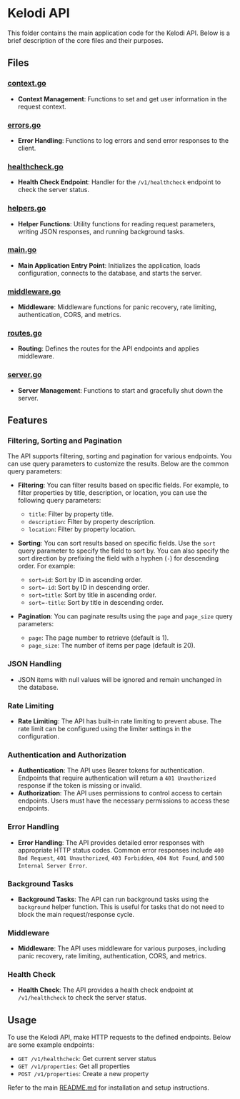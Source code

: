 # Kelodi API

This folder contains the main application code for the Kelodi API. Below is a brief description of the core files and their purposes.

## Files

### [context.go](context.go)

- **Context Management**: Functions to set and get user information in the request context.

### [errors.go](errors.go)

- **Error Handling**: Functions to log errors and send error responses to the client.

### [healthcheck.go](healthcheck.go)

- **Health Check Endpoint**: Handler for the `/v1/healthcheck` endpoint to check the server status.

### [helpers.go](helpers.go)

- **Helper Functions**: Utility functions for reading request parameters, writing JSON responses, and running background tasks.

### [main.go](main.go)

- **Main Application Entry Point**: Initializes the application, loads configuration, connects to the database, and starts the server.

### [middleware.go](middleware.go)

- **Middleware**: Middleware functions for panic recovery, rate limiting, authentication, CORS, and metrics.

### [routes.go](routes.go)

- **Routing**: Defines the routes for the API endpoints and applies middleware.

### [server.go](server.go)

- **Server Management**: Functions to start and gracefully shut down the server.

## Features

### Filtering, Sorting and Pagination

The API supports filtering, sorting and pagination for various endpoints. You can use query parameters to customize the results. Below are the common query parameters:

- **Filtering**: You can filter results based on specific fields. For example, to filter properties by title, description, or location, you can use the following query parameters:

  - `title`: Filter by property title.
  - `description`: Filter by property description.
  - `location`: Filter by property location.

- **Sorting**: You can sort results based on specific fields. Use the `sort` query parameter to specify the field to sort by. You can also specify the sort direction by prefixing the field with a hyphen (`-`) for descending order. For example:

  - `sort=id`: Sort by ID in ascending order.
  - `sort=-id`: Sort by ID in descending order.
  - `sort=title`: Sort by title in ascending order.
  - `sort=-title`: Sort by title in descending order.

- **Pagination**: You can paginate results using the `page` and `page_size` query parameters:
  - `page`: The page number to retrieve (default is 1).
  - `page_size`: The number of items per page (default is 20).

### JSON Handling

- JSON items with null values will be ignored and remain unchanged in the database.

### Rate Limiting

- **Rate Limiting**: The API has built-in rate limiting to prevent abuse. The rate limit can be configured using the limiter settings in the configuration.

### Authentication and Authorization

- **Authentication**: The API uses Bearer tokens for authentication. Endpoints that require authentication will return a `401 Unauthorized` response if the token is missing or invalid.
- **Authorization**: The API uses permissions to control access to certain endpoints. Users must have the necessary permissions to access these endpoints.

### Error Handling

- **Error Handling**: The API provides detailed error responses with appropriate HTTP status codes. Common error responses include `400 Bad Request`, `401 Unauthorized`, `403 Forbidden`, `404 Not Found`, and `500 Internal Server Error`.

### Background Tasks

- **Background Tasks**: The API can run background tasks using the `background` helper function. This is useful for tasks that do not need to block the main request/response cycle.

### Middleware

- **Middleware**: The API uses middleware for various purposes, including panic recovery, rate limiting, authentication, CORS, and metrics.

### Health Check

- **Health Check**: The API provides a health check endpoint at `/v1/healthcheck` to check the server status.

## Usage

To use the Kelodi API, make HTTP requests to the defined endpoints. Below are some example endpoints:

- `GET /v1/healthcheck`: Get current server status
- `GET /v1/properties`: Get all properties
- `POST /v1/properties`: Create a new property

Refer to the main [README.md](../../README.md) for installation and setup instructions.
